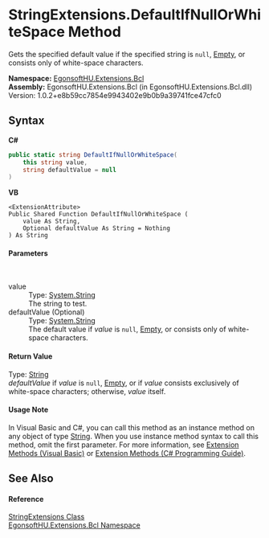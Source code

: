 # StringExtensions.DefaultIfNullOrWhiteSpace Method 
 

Gets the specified default value if the specified string is `null`, <a href="https://docs.microsoft.com/dotnet/api/system.string.empty" target="_blank" rel="noopener noreferrer">Empty</a>, or consists only of white-space characters.

**Namespace:**&nbsp;<a href="N_EgonsoftHU_Extensions_Bcl.md">EgonsoftHU.Extensions.Bcl</a><br />**Assembly:**&nbsp;EgonsoftHU.Extensions.Bcl (in EgonsoftHU.Extensions.Bcl.dll) Version: 1.0.2+e8b59cc7854e9943402e9b0b9a39741fce47cfc0

## Syntax

**C#**<br />
``` C#
public static string DefaultIfNullOrWhiteSpace(
	this string value,
	string defaultValue = null
)
```

**VB**<br />
``` VB
<ExtensionAttribute>
Public Shared Function DefaultIfNullOrWhiteSpace ( 
	value As String,
	Optional defaultValue As String = Nothing
) As String
```


#### Parameters
&nbsp;<dl><dt>value</dt><dd>Type: <a href="https://docs.microsoft.com/dotnet/api/system.string" target="_blank" rel="noopener noreferrer">System.String</a><br />The string to test.</dd><dt>defaultValue (Optional)</dt><dd>Type: <a href="https://docs.microsoft.com/dotnet/api/system.string" target="_blank" rel="noopener noreferrer">System.String</a><br />The default value if *value* is `null`, <a href="https://docs.microsoft.com/dotnet/api/system.string.empty" target="_blank" rel="noopener noreferrer">Empty</a>, or consists only of white-space characters.</dd></dl>

#### Return Value
Type: <a href="https://docs.microsoft.com/dotnet/api/system.string" target="_blank" rel="noopener noreferrer">String</a><br />*defaultValue* if *value* is `null`, <a href="https://docs.microsoft.com/dotnet/api/system.string.empty" target="_blank" rel="noopener noreferrer">Empty</a>, or if *value* consists exclusively of white-space characters; otherwise, *value* itself.

#### Usage Note
In Visual Basic and C#, you can call this method as an instance method on any object of type <a href="https://docs.microsoft.com/dotnet/api/system.string" target="_blank" rel="noopener noreferrer">String</a>. When you use instance method syntax to call this method, omit the first parameter. For more information, see <a href="https://docs.microsoft.com/dotnet/visual-basic/programming-guide/language-features/procedures/extension-methods" target="_blank" rel="noopener noreferrer">Extension Methods (Visual Basic)</a> or <a href="https://docs.microsoft.com/dotnet/csharp/programming-guide/classes-and-structs/extension-methods" target="_blank" rel="noopener noreferrer">Extension Methods (C# Programming Guide)</a>.

## See Also


#### Reference
<a href="T_EgonsoftHU_Extensions_Bcl_StringExtensions.md">StringExtensions Class</a><br /><a href="N_EgonsoftHU_Extensions_Bcl.md">EgonsoftHU.Extensions.Bcl Namespace</a><br />